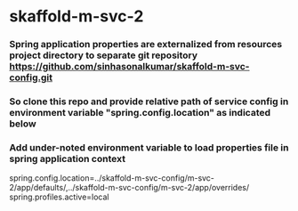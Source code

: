 # skaffold-m-svc-2

### Spring application properties are externalized from resources project directory to separate git repository https://github.com/sinhasonalkumar/skaffold-m-svc-config.git
### So clone this repo and provide relative path of service config in environment variable "spring.config.location" as indicated below


### Add under-noted environment variable to load properties file in spring application context

spring.config.location=../skaffold-m-svc-config/m-svc-2/app/defaults/,../skaffold-m-svc-config/m-svc-2/app/overrides/
spring.profiles.active=local